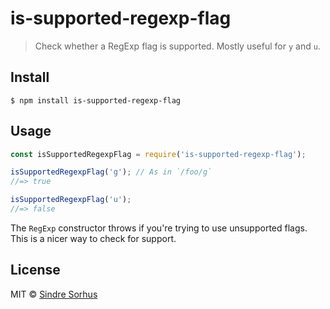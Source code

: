 # is-supported-regexp-flag

> Check whether a RegExp flag is supported. Mostly useful for `y` and `u`.


## Install

```
$ npm install is-supported-regexp-flag
```


## Usage

```js
const isSupportedRegexpFlag = require('is-supported-regexp-flag');

isSupportedRegexpFlag('g'); // As in `/foo/g`
//=> true

isSupportedRegexpFlag('u');
//=> false
```

The `RegExp` constructor throws if you're trying to use unsupported flags. This is a nicer way to check for support.


## License

MIT © [Sindre Sorhus](https://sindresorhus.com)
